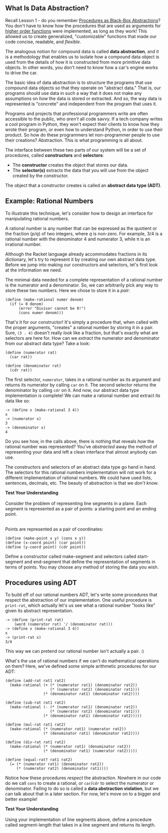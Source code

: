 ## What Is Data Abstraction?

Recall Lesson 1 - do you remember [Procedures as Black-Box Abstractions](http://berkeley-cs61as.github.io/textbook/procedures-as-black-box-abstractions.html)? You don't have to know how the procedures that are used as arguments for [higher order functions](http://berkeley-cs61as.github.io/textbook/hofs-procedures-as-arguments.html) were implemented, as long as they work! This allowed us to create generalized, "customizable" functions that made our code concise, readable, and _flexible_. 

The analogous notion for compound data is called **data abstraction**, and it is a methodology that enables us to isolate how a compound data object is used from the details of how it is constructed from more primitive data objects. In other words, you don't need to know how a car's engine works to drive the car.

The basic idea of data abstraction is to structure the programs that use compound data objects so that they operate on "abstract data." That is, our programs should use data in such a way that it does not make any assumptions on _how_ the data is stored or extracted. And so, the way data is represented is "concrete" and independent from the program that uses it. 

Programs and projects that professional programmers write are often accessible to the public, who _aren't_ all code savvy. If a tech company writes a cool program in Python, they won't expect their clients to know how they wrote their program, or even how to understand Python, in order to use their product. So how do these programmers let non-programmer people to use their creations? Abstraction. This is what programming is all about.

The interface between these two parts of our system will be a set of procedures, called **constructors** and **selectors**:

  * The **constructor** creates the object that stores our data.
  * The **selector(s)** extracts the data that you will use from the object created by the constructor.

The object that a constructor creates is called an **abstract data type (ADT)**.

## Example: Rational Numbers

To illustrate this technique, let's consider how to design an interface for manipulating rational numbers.

A rational number is any number that can be expressed as the quotient or the fraction (_p/q_) of two integers, where _q_ is non-zero. For example, 3/4 is a rational number with the denominator 4 and numerator 3, while π is an irrational number.

Although the Racket language already accommodates fractions in its dictionary, let's try to represent it by creating our own abstract data type. Before we jump into making our constructors and selectors, let's first look at the information we need. 

The minimal data needed for a complete representation of a rational number is the numerator and a denominator. So, we can arbitrarily pick any way to store these two numbers. Here we chose to store it in a _pair_:

    (define (make-rational numer denom)
      (if (= 0 denom)
          (error "Divisor cannot be 0!")
          (cons numer denom)))

That's it for our constructor! It's simply a procedure that, when called with the proper arguments, "creates" a rational number by storing it in a pair. Sure, `(3 . 4)` doesn't really _look_ like a fraction, but that's exactly what are selectors are here for. How can we _extract_ the numerator and denominator from our abstract data type? Take a look:

    (define (numerator rat)
      (car rat))

    (define (denominator rat)
      (cdr rat))

The first selector, `numerator`, takes in a rational number as its argument and returns its numerator by calling `car` on it. The second selector returns the denominator by calling `cdr` on it. And now, our abstract data type implementation is complete! We can make a rational number and extract its data like so:

    -> (define x (make-rational 3 4))
    x
    -> (numerator x)
    3
    -> (denominator x)
    4

Do you see how, in the calls above, there is nothing that reveals _how_ the rational number was represented? You've _abstracted_ away the method of representing your data and left a clean interface that almost anybody can use. 

The constructors and selectors of an abstract data type go hand in hand. The selectors for this rational numbers implementation will not work for a different implementation of rational numbers. We could have used lists, sentences, decimals, etc. The beauty of abstraction is that we _don't know_.

<div class="mc">
<strong>Test Your Understanding</strong><br><br>
Consider the problem of representing line segments in a plane. Each segment is represented as a pair of points: a starting point and an ending point.<br><br>

Points are represented as a pair of coordinates:

<pre><code>(define (make-point x y) (cons x y))
(define (x-coord point) (car point))
(define (y-coord point) (cdr point))</code></pre>

Define a constructor called make-segment and selectors called start-segment and end-segment that define the representation of segments in terms of points. You may choose any method of storing the data you wish.
</div>

## Procedures using ADT

To build off of our rational numbers ADT, let's write some procedures that respect the abstraction of our implementation. One useful procedure is `print-rat`, which actually let's us see what a rational number "looks like" given its abstract representation.

    -> (define (print-rat rat)
        (word (numerator rat) '/ (denominator rat)))
    -> (define x (make-rational 3 4))
    x
    -> (print-rat x)
    3/4

This way we can pretend our rational number isn't actually a pair. :)

What's the use of rational numbers if we can't do mathematical operations on them? Here, we've defined some simple arithmetic procedures for our ADT:

    (define (add-rat rat1 rat2)
      (make-rational (+ (* (numerator rat1) (denominator rat2))
                        (* (numerator rat2) (denominator rat1)))
                     (* (denominator rat1) (denominator rat2))))

    (define (sub-rat rat1 rat2)
      (make-rational (- (* (numerator rat1) (denominator rat2))
                        (* (numerator rat2) (denominator rat1)))
                     (* (denominator rat1) (denominator rat2)))))
    
    (define (mul-rat rat1 rat2)
      (make-rational (* (numerator rat1) (numerator rat2))
                     (* (denominator rat1) (denominator rat2))))

    (define (div-rat rat1 rat2)
      (make-rational (* (numerator rat1) (denominator rat2))
                     (* (denominator rat1) (numerator rat2)))))

    (define (equal-rat? rat1 rat2)
      (= (* (numerator rat1) (denominator rat2))
         (* (numerator rat2) (denominator rat1))))

Notice how these procedures _respect_ the abstraction. Nowhere in our code do we call `cons` to create a rational, or `car`/`cdr` to select the numerator or denominator. Failing to do so is called a **data abstraction violation**, but we can talk about that in a later section. For now, let's move on to a bigger and better example!

<div class="mc">
<strong>Test Your Understanding</strong><br><br>
Using your implementation of line segments above, define a procedure called segment-length that takes in a line segment and returns its length.
</div>